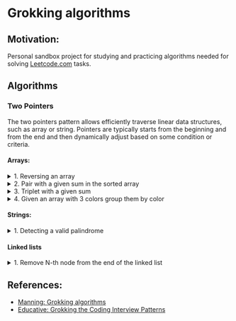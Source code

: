 # Grokking algorithms

## Motivation:

Personal sandbox project for studying and practicing algorithms needed for
solving [Leetcode.com](https://leetcode.com) tasks.

## Algorithms

### Two Pointers

The two pointers pattern allows efficiently traverse linear data structures, such as array or
string. Pointers are typically starts from the beginning and from the end and then dynamically
adjust based on some condition or criteria.

#### Arrays:

<details>

<summary>1. Reversing an array</summary>

##### Algorithm:

1. Starting from the first and last element
2. Flip elements and move pointers

</details>

<details>
<summary>2. Pair with a given sum in the sorted array</summary>

##### Code example:

[pair with a given sum in a sorted array](src/test/java/arrays/TwoPointersPairSum.java).

##### Algorithm:

1. Starting from the first and last element
2. Compare sum of current elements:
    - if sum more than expected - decrement right pointer index
    - if sum less than expected - increment left pointer index

![TwoPointers - sum of tuple.drawio.png](diagrams%2FTwoPointers%20-%20sum%20of%20tuple.drawio.png)

</details>

<details>
<summary>3. Triplet with a given sum</summary>

##### Code example:
[triplet with a given sum](src/test/java/arrays/TwoPointersTripletSum.java)

##### Algorithm:
1. Sort an array in ascending order
2. Iterating through all elements from the start to the `length - 2`
3. On each iteration:
    1. initialise 2 pointers: start as `i + 1` and end as `lenght - 1`
    2. calculate sum of 3 elements: start, end and current

![TwoPointers - sum of triple.drawio.png](diagrams/TwoPointers%20-%20sum%20of%20triple.drawio.png)

</details>

<details>
<summary>4. Given an array with 3 colors group them by color</summary>

### Example:

Colors:

- red - 0
- green - 1
- blue - 2

Input: `[0 1 0 2 1 0 1]`
Expected output: `[0 0 0 1 1 1 2]`

Code example: [sort colors](src/test/java/arrays/TwoPointersSortColors.java)

1. Initialise 3 pointers:
    - `left`: start of the array, responsible for `0`
    - `current`: start of the array, responsible for `1`
    - `right`: end of the array, responsible for `1`
2. On each step check `current` element:
    - if it is `1` - increment `current` index
    - if it is `0` - swap `current` and `left` and increment **both `current` and `left`**
    - if it is `2` - swap `current` and `right` and decrement **only** `right`
3. Do this until `current` will reach `right`

![TP-sort-colors.png](diagrams/TP-sort-colors.png)

</details>

#### Strings:

<details>
<summary>1. Detecting a valid palindrome</summary>

Code example: [detecting a palindrome](src/test/java/strings/TwoPointersPalindrome.java).

1. starting from start and end
2. on each steps checking if letters match
3. if pointers reached same index - then string is a palindrome

</details>

#### Linked lists

<details>
<summary>1. Remove N-th node from the end of the linked list</summary>

Code
example: [remove n-th node from the end of linked list](src/test/java/linkedlist/TwoPointersRemoveNthsNode.java)

1. Init 2 pointers at the beginning of the list: left and right
2. Move right pointer to `n` positions
3. Move both pointers to till right hits the end of the list
4. Relink `next` element of the left pointer

![TP-remove-nth-node.drawio.png](diagrams/TP-remove-nth-node.drawio.png)

</details>

## References:

- [Manning: Grokking algorithms](https://www.manning.com/books/grokking-algorithms)
- [Educative: Grokking the Coding Interview Patterns](https://www.educative.io/courses/grokking-coding-interview)
